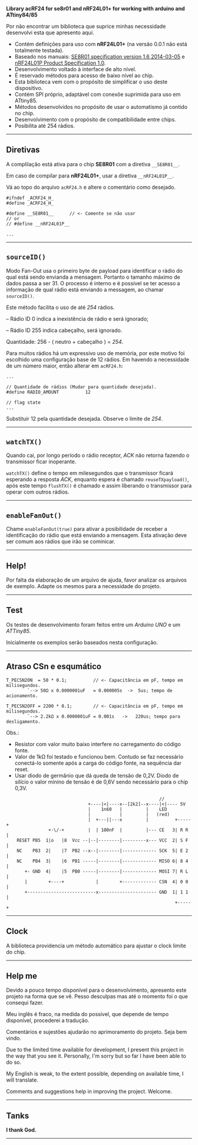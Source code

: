 
**Library acRF24 for se8r01 and nRF24L01+ for working with arduino and ATtiny84/85**

Por não encontrar um biblioteca que suprice minhas necessidade desenvolvi esta que apresento aqui.
* Contém definições para uso com **nRF24L01+** (na versão 0.0.1 não está totalmente testada).
* Baseado nos manuais:
[SE8R01 specification version 1.6 2014-03-05](http://community.atmel.com/sites/default/files/forum_attachments/SE8R01_DataSheet_v1%20-%20副本.pdf)
 e [nRF24L01P Product Specification 1.0](https://www.nordicsemi.com/eng/content/download/2726/34069/file/nRF24L01P_Product_Specification_1_0.pdf).
* Desenvolvimento voltado à interface de alto nível.
* É reservado métodos para acesso de baixo nível ao chip.
* Esta biblioteca vem com o propósito de simplificar o uso deste dispositivo.
* Contém SPI próprio, adaptável com conexõe suprimida para uso em ATtiny85.
* Métodos desenvolvidos no propósito de usar o automatismo já contido no chip.
* Desenvolvimento com o propósito de compatibilidade entre chips.
* Posibilita até 254 rádios.
------------
Diretivas
------------
  A complilação está ativa para o chip **SE8R01** com a diretiva `__SE8R01__`.
  
  Em caso de compilar para **nRF24L01+**, usar a diretiva `__nRF24L01P__`.

  Vá ao topo do arquivo `acRF24.h` e altere o comentário como desejado.

```
#ifndef _ACRF24_H_
#define _ACRF24_H_

#define __SE8R01__      // <- Comente se não usar 
// or
// #define __nRF24L01P__

...

```

------------
`sourceID()`
------------
  Modo Fan-Out usa o primeiro byte de payload para identificar o rádio do qual
  está sendo envianda a mensagem. Portanto o tamanho máximo de dados passa a
  ser 31. O processo é interno e é possível se ter acesso a informação de qual
  rádio está enviando a messagem, ao chamar `sourceID()`.
  
  Este método facilita o uso de até *254* rádios.
  
  – Rádio ID 0 indica a inexistência de rádio e será ignorado;
  
  – Rádio ID 255 indica cabeçalho, será ignorado.
  
  Quantidade: 256 - ( neutro + cabeçalho ) = *254*.
  
  Para muitos rádios há um expressivo uso de memória, por este motivo foi escolhido uma
  configuração base de 12 rádios. Em havendo a necessidade de um número maior,
  então alterar em `acRF24.h`:

```
...

// Quantidade de rádios (Mudar para quantidade desejada).
#define RADIO_AMOUNT          12

// flag state
...
```

  Substituir 12 pela quantidade desejada. Observe o limite de *254*.

------------
`watchTX()`
------------
  Quando cai, por longo período o rádio receptor, *ACK* não retorna fazendo o
  transmissor ficar inoperante.
  
  `watchTX()` define o tempo em milesegundos que o transmissor ficará esperando
  a resposta *ACK*, enquanto espera é chamado `reuseTXpayload()`, após este
  tempo `flushTX()` é chamado e assim liberando o transmissor para operar com
  outros rádios.

------------
`enableFanOut()`
------------
  Chame `enableFanOut(true)` para ativar a posibilidade de receber a
  identificação do rádio que está enviando a mensagem. Esta ativação deve ser
  comum aos rádios que irão se cominicar.

------------
Help!
------------
  Por falta da elaboração de um arquivo de ajuda, favor analizar os arquivos de
  exemplo. Adapte os mesmos para a necessidade do projeto.

------------
Test
------------
  Os testes de desenvolvimento foram feitos entre um *Arduino UNO* e um *ATTiny85*.
  
  Inicialmente os exemplos serão baseados nesta configuração.

------------
Atraso CSn e esqumático
------------
```  
T_PECSN2ON  = 50 * 0.1;          // <- Capacitância em pF, tempo em milisegundos.
        `--> 50Ω x 0.0000001uF   = 0.000005s  ->  5us; tempo de acionamento.

T_PECSN2OFF = 2200 * 0.1;        // <- Capacitância em pF, tempo em milisegundos.
        `--> 2.2kΩ x 0.0000001uF = 0.001s   ->   220us; tempo para desligamento.
```  
  Obs.: 
  * Resistor com valor muito baixo interfere no carregamento do código fonte.
  * Valor de 1kΩ foi testado e funcionou bem. Contudo se faz necessário
    conectá-lo somente após a carga do código fonte, na sequência dar reset.
  * Usar diodo de germânio que dá queda de tensão de 0,2V. Diodo de silício
    o valor mínino de tensão é de 0,6V sendo necessário para o chip 0,3V.
```  
                                                          //
                               +----|<|----x--[2k2]--x----|<|---- 5V 
                               |    1n60   |         |    LED
                               |           |         |   (red)
                               |  +---||---x         |          +-----+
                +-\/-+         |  | 100nF  |         |--- CE   3| R R |
    RESET PB5  1|o   |8  Vcc --|--|--------|---------x--- VCC  2| S F |
    NC    PB3  2|    |7  PB2 --x--|--------|------------- SCK  5| E 2 |
    NC    PB4  3|    |6  PB1 -----|--------|------------- MISO 6| 8 4 |
       +- GND  4|    |5  PB0 -----|--------|------------- MOSI 7| R L |
       |        +----+            |        +------------- CSN  4| 0 0 |
       +--------------------------x---------------------- GND  1| 1 1 |
                                                                +-----+

```

------------
Clock
------------
  A biblioteca providencia um método automático para ajustar o clock limite do chip.

------------
Help me
------------
  Devido a pouco tempo disponível para o desenvolvimento, apresento este projeto
  na forma que se vê. Pesso desculpas mas até o momento foi o que consequi fazer.
  
  Meu inglês é fraco, na medida do possível, que depende de tempo disponível,
  procederei a tradução.
  
  Comentários e sujestões ajudarão no aprimoramento do projeto. Seja bem vindo.


  Due to the limited time available for development, I present this project in the
  way that you see it. Personally, I'm sorry but so far I have been able to do so.
  
  My English is weak, to the extent possible, depending on available time, I will
  translate.
  
  Comments and suggestions help in improving the project. Welcome.

------------
Tanks
------------
  **I thank God.**
  
------------

